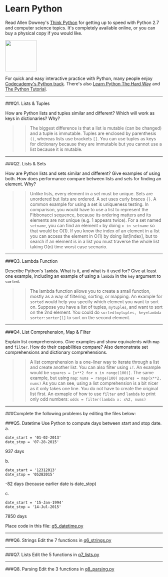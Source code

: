 # Learn Python

Read Allen Downey's [Think Python](http://www.greenteapress.com/thinkpython/) for getting up to speed with Python 2.7 and computer science topics. It's completely available online, or you can buy a physical copy if you would like.

<a href="http://www.greenteapress.com/thinkpython/"><img src="img/think_python.png" style="width: 100px;" target="_blank"></a>

For quick and easy interactive practice with Python, many people enjoy [Codecademy's Python track](http://www.codecademy.com/en/tracks/python). There's also [Learn Python The Hard Way](http://learnpythonthehardway.org/book/) and [The Python Tutorial](https://docs.python.org/2/tutorial/).

---

###Q1. Lists &amp; Tuples

How are Python lists and tuples similar and different? Which will work as keys in dictionaries? Why?

>> The biggest difference is that a list is mutable (can be changed) and a tuple is immutable. Tuples are enclosed by parenthesis `()`, whereas lists use brackets `[]`. You can use tuples as keys for dictionary because they are immutable but you cannot use a list because it is mutable.

---

###Q2. Lists &amp; Sets

How are Python lists and sets similar and different? Give examples of using both. How does performance compare between lists and sets for finding an element. Why?

>> Unlike lists, every element in a set must be unique. Sets are unordered but lists are ordered. A set uses curly braces `{}`. A common example for using a set is uniqueness testing. In comparison, you would have to use a list to represent the Fibbonacci sequence, because its ordering matters and its elements are not unique (e.g. 1 appears twice). For a set named `setname`, you can find an element `x` by doing `x in setname` so that would be O(1). If you know the index of an element in a list you can access the element in O(1) by doing list[index], but to search if an element is in a list you must traverse the whole list taking O(n) time worst case scenario. 

---

###Q3. Lambda Function

Describe Python's `lambda`. What is it, and what is it used for? Give at least one example, including an example of using a `lambda` in the `key` argument to `sorted`.

>> The lambda function allows you to create a small function, mostly as a way of filtering, sorting, or mapping. An example for `sorted` would help you specify which element you want to sort on. Suppose you have a list of tuples, `mytuples`, and want to sort on the 2nd element. You could do `sorted(mytuples, key=lambda sorter:sorter[1]` to sort on the second element.

---

###Q4. List Comprehension, Map &amp; Filter

Explain list comprehensions. Give examples and show equivalents with `map` and `filter`. How do their capabilities compare? Also demonstrate set comprehensions and dictionary comprehensions.

>> A list comprehension is a one-liner way to iterate through a list and create another list. You can also filter using `if`. An example would be `squares = [x**2 for x in range(100)]`. 
>> The same example, but using `map`:
>> `nums = range(100)`
>> `squares = map(x**2, nums)`
>> As you can see, using a list comprehension is a bit nicer as it only takes one line. You do not have to create the original list first.
>> An exmaple of how to use `filter` and `lambda` to print only odd numbers: `odds = filter(lambda x: x%2, nums)`

---

###Complete the following problems by editing the files below:

###Q5. Datetime
Use Python to compute days between start and stop date.   
a.  

```
date_start = '01-02-2013'    
date_stop = '07-28-2015'
```
937 days

b.  
```
date_start = '12312013'  
date_stop = '05282015'  
```
-82 days (because earlier date is date_stop)

c.  
```
date_start = '15-Jan-1994'      
date_stop = '14-Jul-2015'  
```
7850 days

Place code in this file: [q5_datetime.py](python/q5_datetime.py)

---

###Q6. Strings
Edit the 7 functions in [q6_strings.py](python/q6_strings.py)

---

###Q7. Lists
Edit the 5 functions in [q7_lists.py](python/q7_lists.py)

---

###Q8. Parsing
Edit the 3 functions in [q8_parsing.py](python/q8_parsing.py)





